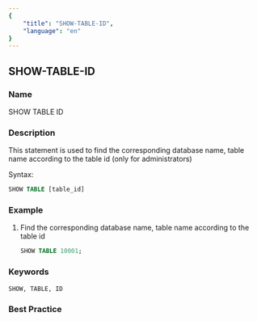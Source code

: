 ```yaml
---
{
    "title": "SHOW-TABLE-ID",
    "language": "en"
}
---
```


<!--
Licensed to the Apache Software Foundation (ASF) under one
or more contributor license agreements.  See the NOTICE file
distributed with this work for additional information
regarding copyright ownership.  The ASF licenses this file
to you under the Apache License, Version 2.0 (the
"License"); you may not use this file except in compliance
with the License.  You may obtain a copy of the License at

  http://www.apache.org/licenses/LICENSE-2.0

Unless required by applicable law or agreed to in writing,
software distributed under the License is distributed on an
"AS IS" BASIS, WITHOUT WARRANTIES OR CONDITIONS OF ANY
KIND, either express or implied.  See the License for the
specific language governing permissions and limitations
under the License.
-->

## SHOW-TABLE-ID

### Name

SHOW TABLE ID

### Description

This statement is used to find the corresponding database name, table name according to the table id (only for administrators)

Syntax:

```sql
SHOW TABLE [table_id]
````

### Example

  1. Find the corresponding database name, table name according to the table id

     ```sql
     SHOW TABLE 10001;
     ````

### Keywords

    SHOW, TABLE, ID

### Best Practice

